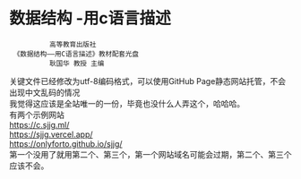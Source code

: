 # 数据结构 -用c语言描述
              高等教育出版社 
     《数据结构——用C语言描述》教材配套光盘   
              耿国华 教授 主编     

     
  
关键文件已经修改为utf-8编码格式，可以使用GitHub Page静态网站托管，不会出现中文乱码的情况  
我觉得这应该是全站唯一的一份，毕竟也没什么人弄这个，哈哈哈。  
有两个示例网站  
https://c.sjjg.ml/  
https://sjjg.vercel.app/  
https://onlyforto.github.io/sjjg/  
第一个没用了就用第二个、第三个，第一个网站域名可能会过期，第二个、第三个应该不会。
